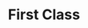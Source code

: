 ---
ee_id: '4254'
site: '1'
type: '2'
long_id: 2015-004 First Class
url: 2015-004-first-class
title: First Class
year: '2015'
medium: 'Foam pool noodles, necklace, sock, armbands, sleeve jewelry '
commission:
dims: 140 cm x variable width x variable depth
pitch:
ps:
live_url:
related:
youtube:
imgs: first-class-2015-004-full-database-JH.jpg,first-class-2015-004-detail-1-database-JH.jpg
subheading:
display_year: '2015'
download:
add_credit:
add_credits:
related_code:
layout: things-i-made
---
